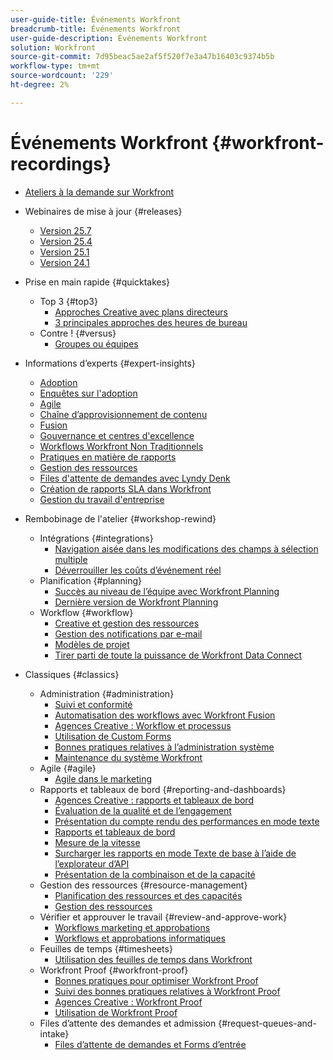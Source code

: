 ```yaml
---
user-guide-title: Événements Workfront
breadcrumb-title: Événements Workfront
user-guide-description: Événements Workfront
solution: Workfront
source-git-commit: 7d95beac5ae2af5f520f7e3a47b16403c9374b5b
workflow-type: tm+mt
source-wordcount: '229'
ht-degree: 2%

---
```



# Événements Workfront {#workfront-recordings}

+ [Ateliers à la demande sur Workfront](overview.md)

+ Webinaires de mise à jour {#releases}
   + [Version 25.7](releases/25-7-release-webinar.md)
   + [Version 25.4](releases/25-4-release-webinar.md)
   + [Version 25.1](releases/25-1-release-webinar.md)
   + [Version 24.1](releases/24-1-release-webinar.md)
+ Prise en main rapide {#quicktakes}
   + Top 3 {#top3}
      + [Approches Creative avec plans directeurs](top3/blueprints.md)
      + [3 principales approches des heures de bureau](top3/office-hours.md)
   + Contre ! {#versus}
      + [Groupes ou équipes](versus/groups-vs-teams.md)
+ Informations d’experts {#expert-insights}
   + [Adoption](expert-insights/adoption.md)
   + [Enquêtes sur l&#39;adoption](expert-insights/adoption-surveys.md)
   + [Agile](expert-insights/agile.md)
   + [Chaîne d’approvisionnement de contenu](expert-insights/content-supply-chain.md)
   + [Fusion](expert-insights/fusion.md)
   + [Gouvernance et centres d&#39;excellence](expert-insights/centers-of-excellence.md)
   + [Workflows Workfront Non Traditionnels](expert-insights/non-traditional-workfront-workflows.md)
   + [Pratiques en matière de rapports](expert-insights/reporting-practices.md)
   + [Gestion des ressources](expert-insights/resource-management.md)
   + [Files d&#39;attente de demandes avec Lyndy Denk](expert-insights/request-queues.md)
   + [Création de rapports SLA dans Workfront](expert-insights/sla-reporting.md)
   + [Gestion du travail d&#39;entreprise](expert-insights/enterprise-work-management.md)
+ Rembobinage de l&#39;atelier {#workshop-rewind}
   + Intégrations {#integrations}
      + [Navigation aisée dans les modifications des champs à sélection multiple](workshop-rewind/integrations/mulit-select-fields.md)
      + [Déverrouiller les coûts d’événement réel](workshop-rewind/integrations/event-costs.md)
   + Planification {#planning}
      + [Succès au niveau de l’équipe avec Workfront Planning](workshop-rewind/planning/team-success-workfront-planning.md)
      + [Dernière version de Workfront Planning](workshop-rewind/planning/workfront-planning.md)
   + Workflow {#workflow}
      + [Creative et gestion des ressources](classics/creative-ways-of-managing-resources.md)
      + [Gestion des notifications par e-mail](workshop-rewind/workflow/email-notifications.md)
      + [Modèles de projet](workshop-rewind/workflow/project-templates.md)
      + [Tirer parti de toute la puissance de Workfront Data Connect](workshop-rewind/workflow/data-connect.md)

+ Classiques {#classics}
   + Administration {#administration}
      + [Suivi et conformité](user-groups/audit-trails-and-compliance.md)
      + [Automatisation des workflows avec Workfront Fusion](user-groups/automating-workflows-with-workfront-fusion.md)
      + [Agences Creative : Workflow et processus](user-groups/creative-agencies-workflows-and-process.md)
      + [Utilisation de Custom Forms](user-groups/leveraging-custom-forms.md)
      + [Bonnes pratiques relatives à l’administration système](user-groups/system-admin-best-practices.md)
      + [Maintenance du système Workfront](user-groups/workfront-system-maintenance.md)
   + Agile {#agile}
      + [Agile dans le marketing](user-groups/agile-in-marketing.md)
   + Rapports et tableaux de bord {#reporting-and-dashboards}
      + [Agences Creative : rapports et tableaux de bord](user-groups/creative-agencies-reporting-and-dashboards.md)
      + [Évaluation de la qualité et de l’engagement](classics/gauging-quality-and-engagement.md)
      + [Présentation du compte rendu des performances en mode texte](classics/introduction-to-text-mode-reporting.md)
      + [Rapports et tableaux de bord](user-groups/reporting-and-dashboards.md)
      + [Mesure de la vitesse](classics/measuring-velocity.md)
      + [Surcharger les rapports en mode Texte de base à l’aide de l’explorateur d’API](classics/supercharge-basic-text-mode-reporting-using-the-api-explorer.md)
      + [Présentation de la combinaison et de la capacité](classics/understanding-mix-and-capacity.md)
   + Gestion des ressources {#resource-management}
      + [Planification des ressources et des capacités](user-groups/resource-and-capacity-planning.md)
      + [Gestion des ressources](user-groups/resource-management.md)
   + Vérifier et approuver le travail {#review-and-approve-work}
      + [Workflows marketing et approbations](user-groups/marketing-workflows-and-approvals.md)
      + [Workflows et approbations informatiques](user-groups/it-workflows-and-approvals.md)
   + Feuilles de temps {#timesheets}
      + [Utilisation des feuilles de temps dans Workfront](user-groups/utilizing-timesheets-in-workfront.md)
   + Workfront Proof {#workfront-proof}
      + [Bonnes pratiques pour optimiser Workfront Proof](classics/best-practices-to-maximize-workfront-proof.md)
      + [Suivi des bonnes pratiques relatives à Workfront Proof](classics/follow-up-to-workfront-proof-best-practices.md)
      + [Agences Creative : Workfront Proof](user-groups/creative-agencies-workfront-proof.md)
      + [Utilisation de Workfront Proof](user-groups/leveraging-workfront-proof.md)
   + Files d’attente des demandes et admission {#request-queues-and-intake}
      + [Files d’attente de demandes et Forms d’entrée](user-groups/request-queues-and-intake-forms.md)




<!--  + Planning {#planning}
  + Integrations {#integrations}
-->

